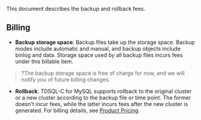 
This document describes the backup and rollback fees.

## Billing
- **Backup storage space**: Backup files take up the storage space. Backup modes include automatic and manual, and backup objects include binlog and data. Storage space used by all backup files incurs fees under this billable item.
>?The backup storage space is free of charge for now, and we will notify you of future billing changes.
- **Rollback**: TDSQL-C for MySQL supports rollback to the original cluster or a new cluster according to the backup file or time point. The former doesn't incur fees, while the latter incurs fees after the new cluster is generated. For billing details, see [Product Pricing](https://www.tencentcloud.com/document/product/1098/48406).

